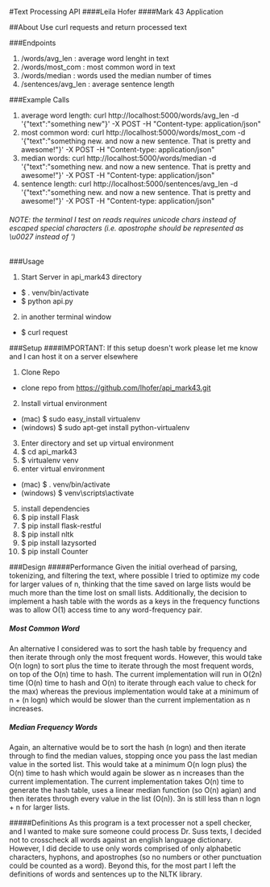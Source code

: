 #Text Processing API
####Leila Hofer
####Mark 43 Application

##About
Use curl requests and return processed text

###Endpoints
1. /words/avg_len : average word lenght in text
2. /words/most_com : most common word in text
3. /words/median : words used the median number of times
4. /sentences/avg_len : average sentence length

###Example Calls
1. average word length: curl http://localhost:5000/words/avg_len -d '{"text":"something new"}' -X POST -H "Content-type: application/json" 
2. most common word: curl http://localhost:5000/words/most_com -d '{"text":"something new. and now a new sentence. That is pretty and awesome!"}' -X POST -H "Content-type: application/json"
3. median words: curl http://localhost:5000/words/median -d '{"text":"something new. and now a new sentence. That is pretty and awesome!"}' -X POST -H "Content-type: application/json"
4. sentence length: curl http://localhost:5000/sentences/avg_len -d '{"text":"something new. and now a new sentence. That is pretty and awesome!"}' -X POST -H "Content-type: application/json"
###### NOTE: the terminal I test on reads requires unicode chars instead of escaped special characters (i.e. apostrophe should be represented as \u0027 instead of \')

###Usage
1. Start Server in api_mark43 directory
  * $ . venv/bin/activate
  * $ python api.py
2. in another terminal window
  * $ curl request

###Setup
####IMPORTANT: If this setup doesn't work please let me know and I can host it on a server elsewhere
1. Clone Repo
  * clone repo from https://github.com/lhofer/api_mark43.git
2. Install virtual environment
  * (mac) $ sudo easy_install virtualenv  
  * (windows) $ sudo apt-get install python-virtualenv
3. Enter directory and set up virtual environment
  1. $ cd api_mark43
  2. $ virtualenv venv
4. enter virtual environment 
  * (mac) $ . venv/bin/activate
  * (windows) $ venv\scripts\activate
5. install dependencies
6. $ pip install Flask
7. $ pip install flask-restful
8. $ pip install nltk
9. $ pip install lazysorted
10. $ pip install Counter

###Design
#####Performance
Given the initial overhead of parsing, tokenizing, and filtering the text, where possible I tried to optimize my code for larger values of n, thinking that the time saved on large lists would be much more than the time lost on small lists. Additionally, the decision to implement a hash table with the words as a keys in the frequency functions was to allow O(1) access time to any word-frequency pair. 

##### Most Common Word
An alternative I considered was to sort the hash table by frequency and then iterate through only the most frequent words. However, this would take O(n logn) to sort plus the time to iterate through the most frequent words, on top of the O(n) time to hash. The current implementation will run in O(2n) time (O(n) time to hash and O(n) to iterate through each value to check for the max) whereas the previous implementation would take at a minimum of n + (n logn) which would be slower than the current implementation as n increases. 

##### Median Frequency Words
Again, an alternative would be to sort the hash (n logn) and then iterate through to find the median values, stopping once you pass the last median value in the sorted list. This would take at a minimum O(n logn plus) the O(n) time to hash which would again be slower as n increases than the current implementation. The current implementation takes O(n) time to generate the hash table, uses a linear median function (so O(n) agian) and then iterates through every value in the list (O(n)). 3n is still less than n logn + n for larger lists.

#####Definitions
As this program is a text processer not a spell checker, and I wanted to make sure someone could process Dr. Suss texts, I decided not to crosscheck all words against an english language dictionary. However, I did decide to use only words comprised of only alphabetic characters, hyphons, and apostrophes (so no numbers or other punctuation could be counted as a word). Beyond this, for the most part I left the definitions of words and sentences up to the NLTK library.
